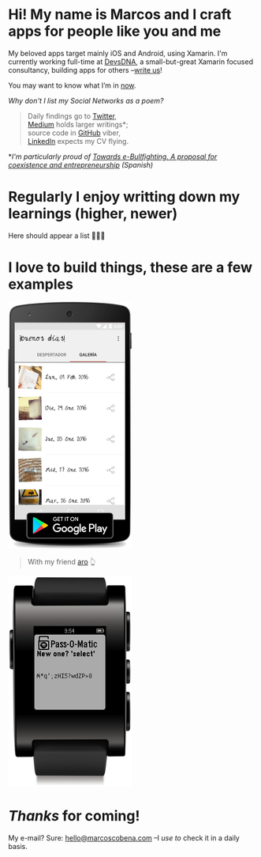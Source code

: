 # Hi! My name is Marcos and I craft apps for people like you and me

My beloved apps target mainly iOS and Android, using Xamarin. I'm currently working full-time at [DevsDNA](http://www.devsdna.com), a small-but-great Xamarin focused consultancy, building apps for others –[write us](mailto:marcos@devsdna.com)!

You may want to know what I’m in [now](#/now).

*Why don't I list my Social Networks as a poem?*

> Daily findings go to [Twitter](https://twitter.com/1Marcos2Cobena),<br />
> [Medium](https://medium.com/@MarcosCobena) holds larger writings\*;<br />
> source code in [GitHub](https://github.com/MarcosCobena) viber,<br />
> [LinkedIn](https://linkedin.com/in/MarcosCobena) expects my CV flying.

\**I'm particularly proud of [Towards e-Bullfighting. A proposal for coexistence and entrepreneurship](https://medium.com/@MarcosCobena/hacia-la-e-tauromaquia-una-propuesta-para-la-convivencia-y-el-emprendimiento-fe84192e75c4) (Spanish)*

# Regularly I enjoy writting down my learnings (higher, newer)

<div id="medium">
Here should appear a list 🤷🏻‍♂️
</div>

# I love to build things, these are a few examples

[![](items/images/BuenosDiasAroScreenshot.png)](https://play.google.com/store/apps/details?id=com.marcoscobena.buenosdiasaro)

> With my friend
[aro](http://www.aroideas.com/la-app-que-te-da-los-buenos-dias/) 👆

[![](items/images/PasswordOMaticScreenshot.png)](https://apps.getpebble.com/en_US/application/55dc1d7bc47b8e960c000069)

# *Thanks* for coming!

My e-mail? Sure: [hello@marcoscobena.com](mailto:hello@marcoscobena.com) –I *use to* check it in a daily basis.